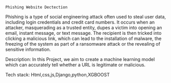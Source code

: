                                                                    Phishing Website Dectection
                                                                   

Phishing is a type of social engineering attack often used to steal user data, including login credentials and credit card numbers. It occurs when an attacker,
masquerading as a trusted entity, dupes a victim into opening an email, instant message, or text message. The recipient is then tricked into clicking a malicious link,
which can lead to the installation of malware, the freezing of the system as part of a ransomware attack or the revealing of sensitive information.

Description: In this Project, we aim to create a machine learning model which can accurately tell whether a URL is legitimate or malicious.

Tech stack: Html,css,js,Django,python,XGBOOST
